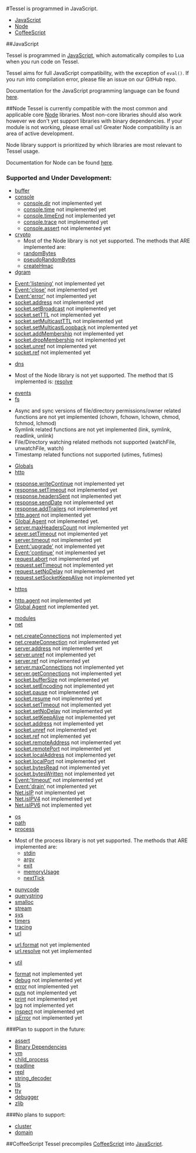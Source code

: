 #Tessel is programmed in JavaScript.
* [JavaScript](#javascript)
* [Node](#node)
* [CoffeeScript](#coffeescript)

##JavaScript

Tessel is programmed in [JavaScript](https://developer.mozilla.org/en-US/docs/Web/JavaScript), which automatically compiles to Lua when you run code on Tessel.

Tessel aims for full JavaScript compatibility, with the exception of `eval()`. If you run into compilation error, please file an issue on our GitHub repo.

Documentation for the JavaScript programming language can be found [here](https://developer.mozilla.org/en-US/docs/Web/JavaScript/Reference).

##Node
Tessel is currently compatible with the most common and applicable core [Node](http://nodejs.org/about/) libraries. Most non-core libraries should also work however we don't yet support libraries with binary dependencies. If your module is not working, please email us! Greater Node compatibility is an area of active development. 

Node library support is prioritized by which libraries are most relevant to Tessel usage. 

Documentation for Node can be found [here](http://nodejs.org/api/).

### Supported and Under Development:
* [buffer](http://nodejs.org/api/buffer.html)
* [console](http://nodejs.org/api/console.html)
  - [console.dir](http://nodejs.org/api/console.html#console_console_dir_obj) not implemented yet
  - [console.time](http://nodejs.org/api/console.html#console_console_time_label) not implemented yet
  - [console.timeEnd](http://nodejs.org/api/console.html#console_console_timeend_label) not implemented yet
  - [console.trace](http://nodejs.org/api/console.html#console_console_trace_label) not implemented yet
  - [console.assert](http://nodejs.org/api/console.html#console_console_assert_expression_message) not implemented yet
* [crypto](http://nodejs.org/api/crypto.html)
  - Most of the Node library is not yet supported. The methods that ARE implemented are:
   * [randomBytes](http://nodejs.org/api/crypto.html#crypto_crypto_randombytes_size_callback)
   * [pseudoRandomBytes](http://nodejs.org/api/crypto.html#crypto_crypto_pseudorandombytes_size_callback)
   * [createHmac](http://nodejs.org/api/crypto.html#crypto_crypto_createhmac_algorithm_key)
* [dgram](http://nodejs.org/api/dgram.html)
 - [Event:'listening'](http://nodejs.org/api/dgram.html#dgram_event_listening) not implemented yet
 - [Event:'close'](http://nodejs.org/api/dgram.html#dgram_event_close) not implemented yet
 - [Event:'error'](http://nodejs.org/api/dgram.html#dgram_event_error) not implemented yet
 - [socket.address](http://nodejs.org/api/dgram.html#dgram_socket_address) not implemented yet
 - [socket.setBroadcast](http://nodejs.org/api/dgram.html#dgram_socket_setbroadcast_flag) not implemented yet
 - [socket.setTTL](http://nodejs.org/api/dgram.html#dgram_socket_setttl_ttl) not implemented yet
 - [socket.setMulticastTTL](http://nodejs.org/api/dgram.html#dgram_socket_setmulticastttl_ttl) not implemented yet
 - [socket.setMulticastLoopback](http://nodejs.org/api/dgram.html#dgram_socket_setmulticastloopback_flag) not implemented yet
 - [socket.addMembership](http://nodejs.org/api/dgram.html#dgram_socket_addmembership_multicastaddress_multicastinterface) not implemented yet
 - [socket.dropMembership](http://nodejs.org/api/dgram.html#dgram_socket_dropmembership_multicastaddress_multicastinterface) not implemented yet
 - [socket.unref](http://nodejs.org/api/dgram.html#dgram_socket_unref) not implemented yet
 - [socket.ref](http://nodejs.org/api/dgram.html#dgram_socket_unref) not implemented yet
* [dns](http://nodejs.org/api/dns.html)
 - Most of the Node library is not yet supported. The method that IS implemented is:
  [resolve](http://nodejs.org/api/dns.html#dns_dns_resolve_domain_rrtype_callback)
* [events](http://nodejs.org/api/events.html)
* [fs](http://nodejs.org/api/fs.html)
 - Async and sync versions of file/directory permissions/owner related functions are not yet implemented (chown, fchown, lchown, chmod, fchmod, lchmod)
 - Symlink related functions are not yet implemented (link, symlink, readlink, unlink)
 - File/Directory watching related methods not supported (watchFile, unwatchFile, watch)
 - Timestamp related functions not supported (utimes, futimes)
* [Globals](http://nodejs.org/api/globals.html)
* [http](http://nodejs.org/api/http.html)
 - [response.writeContinue](http://nodejs.org/api/http.html#http_response_writecontinue) not implemented yet
 - [response.setTimeout](http://nodejs.org/api/http.html#http_response_settimeout_msecs_callback) not implemented yet
 - [response.headersSent](http://nodejs.org/api/http.html#http_response_headerssent) not implemented yet
 - [response.sendDate](http://nodejs.org/api/http.html#http_response_senddate) not implemented yet
 - [response.addTrailers](http://nodejs.org/api/http.html#http_response_addtrailers_headers) not implemented yet
 - [http.agent](http://nodejs.org/api/http.html#http_class_http_agent) not implemented yet
 - [Global Agent](http://nodejs.org/api/http.html#http_http_globalagent) not implemented yet.
 - [server.maxHeadersCount](http://nodejs.org/api/http.html#http_server_maxheaderscount) not implemented yet
 - [sever.setTimeout](http://nodejs.org/api/http.html#http_server_settimeout_msecs_callback) not implemented yet
 - [server.timeout](http://nodejs.org/api/http.html#http_server_timeout) not implemented yet
 - [Event:'upgrade'](http://nodejs.org/api/http.html#http_event_upgrade_1) not implemented yet
 - [Event:'continue'](http://nodejs.org/api/http.html#http_event_continue) not implemented yet
  - [request.abort](http://nodejs.org/api/http.html#http_request_abort) not implemented yet
 - [request.setTimeout](http://nodejs.org/api/http.html#http_request_settimeout_timeout_callback) not implemented yet
 - [request.setNoDelay](http://nodejs.org/api/http.html#http_request_setnodelay_nodelay) not implemented yet
 - [request.setSocketKeepAlive](http://nodejs.org/api/http.html#http_request_setsocketkeepalive_enable_initialdelay) not implemented yet
* [https](http://nodejs.org/api/https.html)
 - [http.agent](http://nodejs.org/api/https.html#https_class_https_agent) not implemented yet
 - [Global Agent](http://nodejs.org/api/https.html#https_https_globalagent) not implemented yet.
* [modules](http://nodejs.org/api/modules.html)
* [net](http://nodejs.org/api/net.html)
 - [net.createConnections](http://nodejs.org/api/net.html#net_net_createconnection_options_connectionlistener) not implemented yet
 - [net.createConnection](http://nodejs.org/api/net.html#net_net_createconnection_port_host_connectlistener) not implemented yet
 - [server.address](http://nodejs.org/api/net.html#net_server_address) not implemented yet
 - [server.unref](http://nodejs.org/api/net.html#net_server_unref) not implemented yet
 - [server.ref](http://nodejs.org/api/net.html#net_server_ref) not implemented yet
 - [server.maxConnections](http://nodejs.org/api/net.html#net_server_maxconnections) not implemented yet
 - [server.getConnections](http://nodejs.org/api/net.html#net_server_getconnections_callback) not implemented yet
 - [socket.bufferSize](http://nodejs.org/api/net.html#net_socket_buffersize) not implemented yet
 - [socket.setEncoding](http://nodejs.org/api/net.html#net_socket_setencoding_encoding) not implemented yet
 - [socket.pause](http://nodejs.org/api/net.html#net_socket_pause) not implemented yet
 - [socket.resume](http://nodejs.org/api/net.html#net_socket_resume) not implemented yet
 - [socket.setTimeout](http://nodejs.org/api/net.html#net_socket_settimeout_timeout_callback) not implemented yet
 - [socket.setNoDelay](http://nodejs.org/api/net.html#net_socket_setnodelay_nodelay) not implemented yet
 - [socket.setKeepAlive](http://nodejs.org/api/net.html#net_socket_setkeepalive_enable_initialdelay) not implemented yet
 - [socket.address](http://nodejs.org/api/net.html#net_socket_address) not implemented yet
 - [socket.unref](http://nodejs.org/api/net.html#net_socket_unref) not implemented yet
 - [socket.ref](http://nodejs.org/api/net.html#net_socket_ref) not implemented yet
 - [socket.remoteAddress](http://nodejs.org/api/net.html#net_socket_remoteaddress) not implemented yet
 - [socket.remotePort](http://nodejs.org/api/net.html#net_socket_remoteport) not implemented yet
 - [socket.localAddress](http://nodejs.org/api/net.html#net_socket_localaddress) not implemented yet
 - [socket.localPort](http://nodejs.org/api/net.html#net_socket_localport) not implemented yet
 - [socket.bytesRead](http://nodejs.org/api/net.html#net_socket_localport) not implemented yet
 - [socket.bytesWritten](http://nodejs.org/api/net.html#net_socket_byteswritten) not implemented yet
 - [Event:'timeout'](http://nodejs.org/api/net.html#net_event_timeout) not implemented yet
 - [Event:'drain'](http://nodejs.org/api/net.html#net_event_drain) not implemented yet
 - [Net.isIP](http://nodejs.org/api/net.html#net_net_isip_input) not implemented yet
 - [Net.isIPV4](http://nodejs.org/api/net.html#net_net_isip_input) not implemented yet
 - [Net.isIPV6](http://nodejs.org/api/net.html#net_net_isip_input) not implemented yet
 
* [os](http://nodejs.org/api/os.html)
* [path](http://nodejs.org/api/path.html)
* [process](http://nodejs.org/api/process.html)
 - Most of the process library is not yet supported. The methods that ARE implemented are:
   * [stdin](http://nodejs.org/api/process.html#process_process_stdin)
   * [argv](http://nodejs.org/api/process.html#process_process_argv)
   * [exit](http://nodejs.org/api/process.html#process_process_exit_code)
   * [memoryUsage](http://nodejs.org/api/process.html#process_process_memoryusage)
   * [nextTick](http://nodejs.org/api/process.html#process_process_nexttick_callback)
* [punycode](http://nodejs.org/api/punycode.html)
* [querystring](http://nodejs.org/api/querystring.html)
* [smalloc](http://nodejs.org/api/smalloc.html)
* [stream](http://nodejs.org/api/stream.html)
* [sys](http://nodejs.org/api/sys.html)
* [timers](http://nodejs.org/api/timers.html)
* [tracing](http://nodejs.org/api/tracing.html)
* [url](http://nodejs.org/api/url.html)
 - [url.format](http://nodejs.org/api/url.html#url_url_format_urlobj) not yet implemented
  - [url.resolve](http://nodejs.org/api/url.html#url_url_resolve_from_to) not yet implemented
* [util](http://nodejs.org/api/util.html)
 - [format](http://nodejs.org/api/util.html#util_util_format_format) not implemented yet
 - [debug](http://nodejs.org/api/util.html#util_util_debug_string) not implemented yet
 - [error](http://nodejs.org/api/util.html#util_util_error) not implemented yet
 - [puts](http://nodejs.org/api/util.html#util_util_puts) not implemented yet
 - [print](http://nodejs.org/api/util.html#util_util_print) not implemented yet
 - [log](http://nodejs.org/api/util.html#util_util_log_string) not implemented yet
 - [inspect](http://nodejs.org/api/util.html#util_util_inspect_object_options) not implemented yet
 - [isError](http://nodejs.org/api/util.html#util_util_iserror_object) not implemented yet
 

###Plan to support in the future:
* [assert](http://nodejs.org/api/assert.html)
* [Binary Dependencies](http://nodejs.org/api/addons.html)
* [vm](http://nodejs.org/api/vm.html)
* [child_process](http://nodejs.org/api/child_process.html)
* [readline](http://nodejs.org/api/readline.html)
* [repl](http://nodejs.org/api/repl.html)
* [string_decoder](http://nodejs.org/api/string_decoder.html)
* [tls](http://nodejs.org/api/tls.html)
* [tty](http://nodejs.org/api/tty.html)
* [debugger](http://nodejs.org/api/debugger.html)
* [zlib](http://nodejs.org/api/zlib.html)

###No plans to support:
* [cluster](https://www.npmjs.org/package/cluster)
* [domain](http://nodejs.org/api/domain.html)

##CoffeeScript
Tessel precompiles [CoffeeScript](http://coffeescript.org/) into [JavaScript](#javascript).
